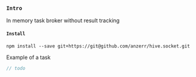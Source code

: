 
### `Intro`
In memory task broker without result tracking

#### `Install`
```
npm install --save git+https://git@github.com/anzerr/hive.socket.git
```

Example of a task
``` javascript
// todo
````